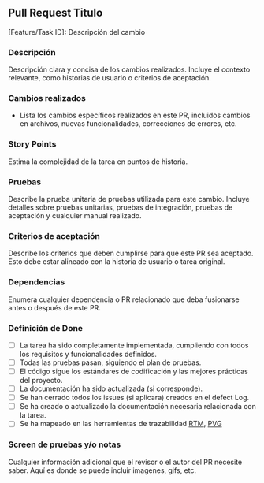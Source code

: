 ## Pull Request Titulo

[Feature/Task ID]: Descripción del cambio

### Descripción

Descripción clara y concisa de los cambios realizados. Incluye el contexto relevante, como historias de usuario o criterios de aceptación.

### Cambios realizados

- Lista los cambios específicos realizados en este PR, incluidos cambios en archivos, nuevas funcionalidades, correcciones de errores, etc.

### Story Points

Estima la complejidad de la tarea en puntos de historia.

### Pruebas

Describe la prueba unitaria de pruebas utilizada para este cambio. Incluye detalles sobre pruebas unitarias, pruebas de integración, pruebas de aceptación y cualquier manual realizado.

### Criterios de aceptación

Describe los criterios que deben cumplirse para que este PR sea aceptado. Esto debe estar alineado con la historia de usuario o tarea original.

### Dependencias

Enumera cualquier dependencia o PR relacionado que deba fusionarse antes o después de este PR.

### Definición de Done

- [ ] La tarea ha sido completamente implementada, cumpliendo con todos los requisitos y funcionalidades definidos.
- [ ] Todas las pruebas pasan, siguiendo el plan de pruebas.
- [ ] El código sigue los estándares de codificación y las mejores prácticas del proyecto.
- [ ] La documentación ha sido actualizada (si corresponde).
- [ ] Se han cerrado todos los issues (si aplicara) creados en el defect Log.
- [ ] Se ha creado o actualizado la documentación necesaria relacionada con la tarea.
- [ ] Se ha mapeado en las herramientas de trazabilidad [RTM](https://docs.google.com/spreadsheets/d/1Dqh-fTPP5tEfbQ_cVwz-jI74CmAe0DkSAw2a-vVrbVk/edit?usp=sharing), [PVG](https://docs.google.com/spreadsheets/d/1mFO9Bb7gJysk4sDaJ2z7ufl0epSR40XKp3J-r4IxFVc/edit#gid=1369995251)

### Screen de pruebas y/o notas

Cualquier información adicional que el revisor o el autor del PR necesite saber. Aquí es donde se puede incluir imagenes, gifs, etc.
